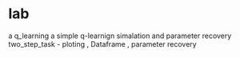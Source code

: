 # lab
a q_learning a simple q-learnign simalation and parameter recovery
two_step_task - ploting , Dataframe , parameter recovery
